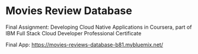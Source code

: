 # Movies Review Database
Final Assignment: Developing Cloud Native Applications in Coursera,
part of IBM Full Stack Cloud Developer Professional Certificate

Final App: https://movies-reviews-database-b81.mybluemix.net/
